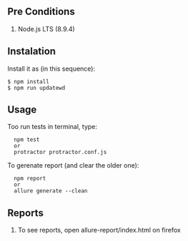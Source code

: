 ## Pre Conditions

1. Node.js LTS (8.9.4)

## Instalation

Install it as (in this sequence):

    $ npm install
    $ npm run updatewd

## Usage

Too run tests in terminal, type:

```
  npm test
  or
  protractor protractor.conf.js
```

To gerenate report (and clear the older one):

```
  npm report
  or
  allure generate --clean
```

## Reports

1. To see reports, open allure-report/index.html on firefox
